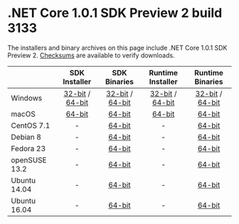 # .NET Core 1.0.1 SDK Preview 2 build 3133

The installers and binary archives on this page include .NET Core 1.0.1 SDK Preview 2. [Checksums](https://dotnetcli.blob.core.windows.net/dotnet/checksums/1.0.1-SDK-Preview-2-3133-SHA.txt) are available to verify downloads.

|                         | SDK Installer                                        | SDK Binaries                                        | Runtime Installer | Runtime Binaries |
| ----------------------- | :----------------------------------------------: | :----------------------------------------------:| :--: | :--: |
| Windows                 | [32-bit](https://go.microsoft.com/fwlink/?LinkID=827525) / [64-bit](https://go.microsoft.com/fwlink/?LinkID=827524)  | [32-bit](https://go.microsoft.com/fwlink/?LinkID=827538) / [64-bit](https://go.microsoft.com/fwlink/?LinkID=827537) | [32-bit](https://go.microsoft.com/fwlink/?LinkID=827516) / [64-bit](https://go.microsoft.com/fwlink/?LinkID=827515) | [32-bit](https://go.microsoft.com/fwlink/?LinkID=825883) / [64-bit](https://go.microsoft.com/fwlink/?LinkID=825882) |
| macOS                   | [64-bit](https://go.microsoft.com/fwlink/?LinkID=827526)  | [64-bit](https://go.microsoft.com/fwlink/?LinkID=827533)                          | [64-bit](https://go.microsoft.com/fwlink/?LinkID=827517) | [64-bit](https://go.microsoft.com/fwlink/?LinkID=825884) |
| CentOS 7.1              | -                                                         | [64-bit](https://go.microsoft.com/fwlink/?LinkID=827529)                          | - | [64-bit](https://go.microsoft.com/fwlink/?LinkID=825888) |
| Debian 8                | -                                                         | [64-bit](https://go.microsoft.com/fwlink/?LinkID=827530)                          | - | [64-bit](https://go.microsoft.com/fwlink/?LinkID=825887) |
| Fedora 23               | -                                                         | [64-bit](https://go.microsoft.com/fwlink/?LinkID=827531)                          | - | [64-bit](https://go.microsoft.com/fwlink/?LinkID=825891) |
| openSUSE 13.2           | -                                                         | [64-bit](https://go.microsoft.com/fwlink/?LinkID=827532)                          | - | [64-bit](https://go.microsoft.com/fwlink/?LinkID=825890) |
| Ubuntu 14.04            | -                                                         | [64-bit](https://go.microsoft.com/fwlink/?LinkID=827536)                          | - | [64-bit](https://go.microsoft.com/fwlink/?LinkID=825885) |
| Ubuntu 16.04            | -                                                         | [64-bit](https://go.microsoft.com/fwlink/?LinkID=827535)                          | - | [64-bit](https://go.microsoft.com/fwlink/?LinkID=825886) |

